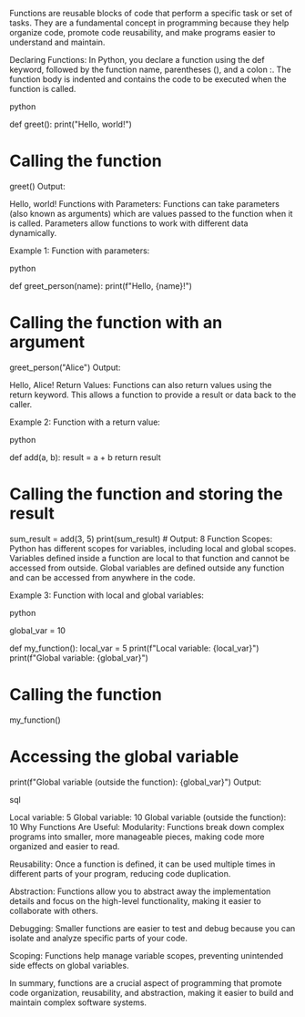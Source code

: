 
Functions are reusable blocks of code that perform a specific task or set of tasks. They are a fundamental concept in programming because they help organize code, promote code reusability, and make programs easier to understand and maintain.

Declaring Functions:
In Python, you declare a function using the def keyword, followed by the function name, parentheses (), and a colon :. The function body is indented and contains the code to be executed when the function is called.

python

def greet():
    print("Hello, world!")

# Calling the function
greet()
Output:


Hello, world!
Functions with Parameters:
Functions can take parameters (also known as arguments) which are values passed to the function when it is called. Parameters allow functions to work with different data dynamically.

Example 1: Function with parameters:

python

def greet_person(name):
    print(f"Hello, {name}!")

# Calling the function with an argument
greet_person("Alice")
Output:


Hello, Alice!
Return Values:
Functions can also return values using the return keyword. This allows a function to provide a result or data back to the caller.

Example 2: Function with a return value:

python

def add(a, b):
    result = a + b
    return result

# Calling the function and storing the result
sum_result = add(3, 5)
print(sum_result)  # Output: 8
Function Scopes:
Python has different scopes for variables, including local and global scopes. Variables defined inside a function are local to that function and cannot be accessed from outside. Global variables are defined outside any function and can be accessed from anywhere in the code.

Example 3: Function with local and global variables:

python

global_var = 10

def my_function():
    local_var = 5
    print(f"Local variable: {local_var}")
    print(f"Global variable: {global_var}")

# Calling the function
my_function()

# Accessing the global variable
print(f"Global variable (outside the function): {global_var}")
Output:

sql

Local variable: 5
Global variable: 10
Global variable (outside the function): 10
Why Functions Are Useful:
Modularity: Functions break down complex programs into smaller, more manageable pieces, making code more organized and easier to read.

Reusability: Once a function is defined, it can be used multiple times in different parts of your program, reducing code duplication.

Abstraction: Functions allow you to abstract away the implementation details and focus on the high-level functionality, making it easier to collaborate with others.

Debugging: Smaller functions are easier to test and debug because you can isolate and analyze specific parts of your code.

Scoping: Functions help manage variable scopes, preventing unintended side effects on global variables.

In summary, functions are a crucial aspect of programming that promote code organization, reusability, and abstraction, making it easier to build and maintain complex software systems.





